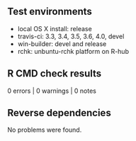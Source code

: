
## Test environments

* local OS X install: release
* travis-ci: 3.3, 3.4, 3.5, 3.6, 4.0, devel
* win-builder: devel and release
* rchk: unbuntu-rchk platform on R-hub


## R CMD check results

0 errors | 0 warnings | 0 notes


## Reverse dependencies

No problems were found.
